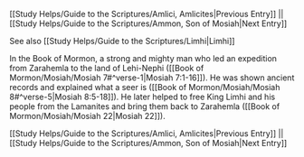 [[Study Helps/Guide to the Scriptures/Amlici, Amlicites|Previous Entry]]  ||  [[Study Helps/Guide to the Scriptures/Ammon, Son of Mosiah|Next Entry]]

 See also [[Study Helps/Guide to the Scriptures/Limhi|Limhi]]

 In the Book of Mormon, a strong and mighty man who led an expedition from Zarahemla to the land of Lehi-Nephi ([[Book of Mormon/Mosiah/Mosiah 7#^verse-1|Mosiah 7:1-16]]). He was shown ancient records and explained what a seer is ([[Book of Mormon/Mosiah/Mosiah 8#^verse-5|Mosiah 8:5-18]]). He later helped to free King Limhi and his people from the Lamanites and bring them back to Zarahemla ([[Book of Mormon/Mosiah/Mosiah 22|Mosiah 22]]).

[[Study Helps/Guide to the Scriptures/Amlici, Amlicites|Previous Entry]]  ||  [[Study Helps/Guide to the Scriptures/Ammon, Son of Mosiah|Next Entry]]